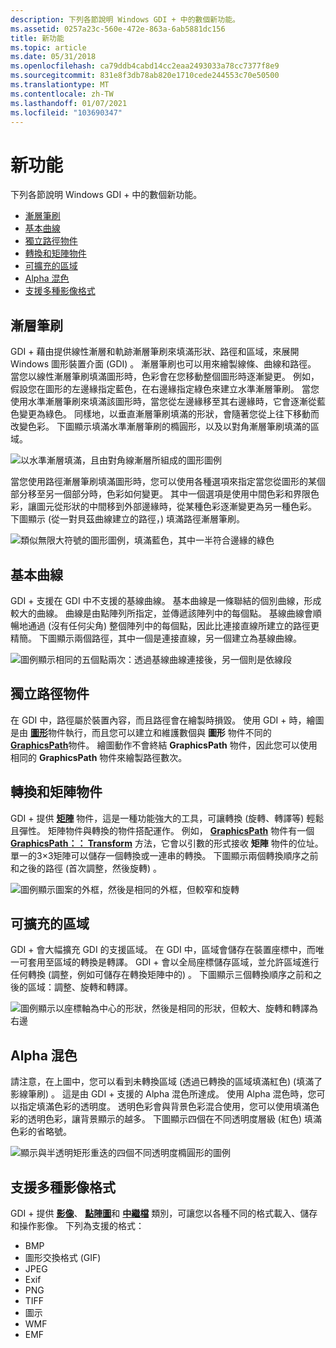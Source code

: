 ```yaml
---
description: 下列各節說明 Windows GDI + 中的數個新功能。
ms.assetid: 0257a23c-560e-472e-863a-6ab5881dc156
title: 新功能
ms.topic: article
ms.date: 05/31/2018
ms.openlocfilehash: ca79ddb4cabd14cc2eaa2493033a78cc7377f8e9
ms.sourcegitcommit: 831e8f3db78ab820e1710cede244553c70e50500
ms.translationtype: MT
ms.contentlocale: zh-TW
ms.lasthandoff: 01/07/2021
ms.locfileid: "103690347"
---
```

# <a name="new-features"></a>新功能

下列各節說明 Windows GDI + 中的數個新功能。

-   [漸層筆刷](#gradient-brushes)
-   [基本曲線](#cardinal-splines)
-   [獨立路徑物件](#independent-path-objects)
-   [轉換和矩陣物件](#transformations-and-the-matrix-object)
-   [可擴充的區域](#scalable-regions)
-   [Alpha 混色](#alpha-blending)
-   [支援多種影像格式](#support-for-multiple-image-formats)

## <a name="gradient-brushes"></a>漸層筆刷

GDI + 藉由提供線性漸層和軌跡漸層筆刷來填滿形狀、路徑和區域，來展開 Windows 圖形裝置介面 (GDI) 。 漸層筆刷也可以用來繪製線條、曲線和路徑。 當您以線性漸層筆刷填滿圖形時，色彩會在您移動整個圖形時逐漸變更。 例如，假設您在圖形的左邊緣指定藍色，在右邊緣指定綠色來建立水準漸層筆刷。 當您使用水準漸層筆刷來填滿該圖形時，當您從左邊緣移至其右邊緣時，它會逐漸從藍色變更為綠色。 同樣地，以垂直漸層筆刷填滿的形狀，會隨著您從上往下移動而改變色彩。 下圖顯示填滿水準漸層筆刷的橢圓形，以及以對角漸層筆刷填滿的區域。

![以水準漸層填滿，且由對角線漸層所組成的圖形圖例](images/aboutgdip01-art01.png)

當您使用路徑漸層筆刷填滿圖形時，您可以使用各種選項來指定當您從圖形的某個部分移至另一個部分時，色彩如何變更。 其中一個選項是使用中間色彩和界限色彩，讓圖元從形狀的中間移到外部邊緣時，從某種色彩逐漸變更為另一種色彩。 下圖顯示 (從一對貝茲曲線建立的路徑，) 填滿路徑漸層筆刷。

![類似無限大符號的圖形圖例，填滿藍色，其中一半符合邊緣的綠色](images/aboutgdip01-art02.png)

## <a name="cardinal-splines"></a>基本曲線

GDI + 支援在 GDI 中不支援的基線曲線。 基本曲線是一條聯結的個別曲線，形成較大的曲線。 曲線是由點陣列所指定，並傳遞該陣列中的每個點。 基線曲線會順暢地通過 (沒有任何尖角) 整個陣列中的每個點，因此比連接直線所建立的路徑更精簡。 下圖顯示兩個路徑，其中一個是連接直線，另一個建立為基線曲線。

![圖例顯示相同的五個點兩次：透過基線曲線連接後，另一個則是依線段](images/aboutgdip01-art03.png)

## <a name="independent-path-objects"></a>獨立路徑物件

在 GDI 中，路徑屬於裝置內容，而且路徑會在繪製時損毀。 使用 GDI + 時，繪圖是由 [**圖形**](/windows/desktop/api/gdiplusgraphics/nl-gdiplusgraphics-graphics)物件執行，而且您可以建立和維護數個與 **圖形** 物件不同的 [**GraphicsPath**](/windows/desktop/api/gdipluspath/nl-gdipluspath-graphicspath)物件。 繪圖動作不會終結 **GraphicsPath** 物件，因此您可以使用相同的 **GraphicsPath** 物件來繪製路徑數次。

## <a name="transformations-and-the-matrix-object"></a>轉換和矩陣物件

GDI + 提供 [**矩陣**](/windows/desktop/api/gdiplusmatrix/nl-gdiplusmatrix-matrix) 物件，這是一種功能強大的工具，可讓轉換 (旋轉、轉譯等) 輕鬆且彈性。 矩陣物件與轉換的物件搭配運作。 例如， [**GraphicsPath**](/windows/desktop/api/gdipluspath/nl-gdipluspath-graphicspath) 物件有一個 [**GraphicsPath：： Transform**](/windows/desktop/api/Gdipluspath/nf-gdipluspath-graphicspath-transform) 方法，它會以引數的形式接收 **矩陣** 物件的位址。 單一的3×3矩陣可以儲存一個轉換或一連串的轉換。 下圖顯示兩個轉換順序之前和之後的路徑 (首次調整，然後旋轉) 。

![圖例顯示圖案的外框，然後是相同的外框，但較窄和旋轉](images/aboutgdip01-art04.png)

## <a name="scalable-regions"></a>可擴充的區域

GDI + 會大幅擴充 GDI 的支援區域。 在 GDI 中，區域會儲存在裝置座標中，而唯一可套用至區域的轉換是轉譯。 GDI + 會以全局座標儲存區域，並允許區域進行任何轉換 (調整，例如可儲存在轉換矩陣中的) 。 下圖顯示三個轉換順序之前和之後的區域：調整、旋轉和轉譯。

![圖例顯示以座標軸為中心的形狀，然後是相同的形狀，但較大、旋轉和轉譯為右邊](images/aboutgdip01-art05.png)

## <a name="alpha-blending"></a>Alpha 混色

請注意，在上圖中，您可以看到未轉換區域 (透過已轉換的區域填滿紅色)  (填滿了影線筆刷) 。 這是由 GDI + 支援的 Alpha 混色所達成。 使用 Alpha 混色時，您可以指定填滿色彩的透明度。 透明色彩會與背景色彩混合使用，您可以使用填滿色彩的透明色彩，讓背景顯示的越多。 下圖顯示四個在不同透明度層級 (紅色) 填滿色彩的省略號。

![顯示與半透明矩形重迭的四個不同透明度橢圓形的圖例](images/aboutgdip01-art06.png)

## <a name="support-for-multiple-image-formats"></a>支援多種影像格式

GDI + 提供 [**影像**](/windows/desktop/api/gdiplusheaders/nl-gdiplusheaders-image)、 [**點陣圖**](/windows/desktop/api/gdiplusheaders/nl-gdiplusheaders-bitmap)和 [**中繼檔**](/windows/desktop/api/gdiplusheaders/nl-gdiplusheaders-metafile) 類別，可讓您以各種不同的格式載入、儲存和操作影像。 下列為支援的格式：

-   BMP
-   圖形交換格式 (GIF)
-   JPEG
-   Exif
-   PNG
-   TIFF
-   圖示
-   WMF
-   EMF

 

 



